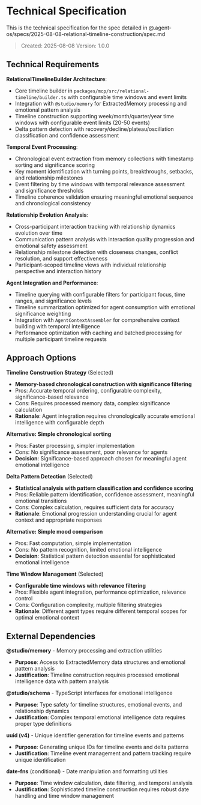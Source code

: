 # Technical Specification

This is the technical specification for the spec detailed in @.agent-os/specs/2025-08-08-relational-timeline-construction/spec.md

> Created: 2025-08-08
> Version: 1.0.0

## Technical Requirements

**RelationalTimelineBuilder Architecture**:

- Core timeline builder in `packages/mcp/src/relational-timeline/builder.ts` with configurable time windows and event limits
- Integration with `@studio/memory` for ExtractedMemory processing and emotional pattern analysis
- Timeline construction supporting week/month/quarter/year time windows with configurable event limits (20-50 events)
- Delta pattern detection with recovery/decline/plateau/oscillation classification and confidence assessment

**Temporal Event Processing**:

- Chronological event extraction from memory collections with timestamp sorting and significance scoring
- Key moment identification with turning points, breakthroughs, setbacks, and relationship milestones
- Event filtering by time windows with temporal relevance assessment and significance thresholds
- Timeline coherence validation ensuring meaningful emotional sequence and chronological consistency

**Relationship Evolution Analysis**:

- Cross-participant interaction tracking with relationship dynamics evolution over time
- Communication pattern analysis with interaction quality progression and emotional safety assessment
- Relationship milestone detection with closeness changes, conflict resolution, and support effectiveness
- Participant-scoped timeline views with individual relationship perspective and interaction history

**Agent Integration and Performance**:

- Timeline querying with configurable filters for participant focus, time ranges, and significance levels
- Timeline summarization optimized for agent consumption with emotional significance weighting
- Integration with `AgentContextAssembler` for comprehensive context building with temporal intelligence
- Performance optimization with caching and batched processing for multiple participant timeline requests

## Approach Options

**Timeline Construction Strategy** (Selected)

- **Memory-based chronological construction with significance filtering**
- Pros: Accurate temporal ordering, configurable complexity, significance-based relevance
- Cons: Requires processed memory data, complex significance calculation
- **Rationale**: Agent integration requires chronologically accurate emotional intelligence with configurable depth

**Alternative: Simple chronological sorting**

- Pros: Faster processing, simpler implementation
- Cons: No significance assessment, poor relevance for agents
- **Decision**: Significance-based approach chosen for meaningful agent emotional intelligence

**Delta Pattern Detection** (Selected)

- **Statistical analysis with pattern classification and confidence scoring**
- Pros: Reliable pattern identification, confidence assessment, meaningful emotional transitions
- Cons: Complex calculation, requires sufficient data for accuracy
- **Rationale**: Emotional progression understanding crucial for agent context and appropriate responses

**Alternative: Simple mood comparison**

- Pros: Fast computation, simple implementation
- Cons: No pattern recognition, limited emotional intelligence
- **Decision**: Statistical pattern detection essential for sophisticated emotional intelligence

**Time Window Management** (Selected)

- **Configurable time windows with relevance filtering**
- Pros: Flexible agent integration, performance optimization, relevance control
- Cons: Configuration complexity, multiple filtering strategies
- **Rationale**: Different agent types require different temporal scopes for optimal emotional context

## External Dependencies

**@studio/memory** - Memory processing and extraction utilities

- **Purpose**: Access to ExtractedMemory data structures and emotional pattern analysis
- **Justification**: Timeline construction requires processed emotional intelligence data with pattern analysis

**@studio/schema** - TypeScript interfaces for emotional intelligence

- **Purpose**: Type safety for timeline structures, emotional events, and relationship dynamics
- **Justification**: Complex temporal emotional intelligence data requires proper type definitions

**uuid (v4)** - Unique identifier generation for timeline events and patterns

- **Purpose**: Generating unique IDs for timeline events and delta patterns
- **Justification**: Timeline event management and pattern tracking require unique identification

**date-fns** (conditional) - Date manipulation and formatting utilities

- **Purpose**: Time window calculation, date filtering, and temporal analysis
- **Justification**: Sophisticated timeline construction requires robust date handling and time window management
